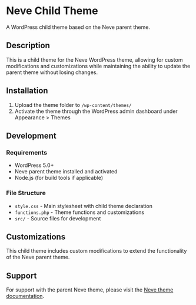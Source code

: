 # Neve Child Theme

A WordPress child theme based on the Neve parent theme.

## Description

This is a child theme for the Neve WordPress theme, allowing for custom modifications and customizations while maintaining the ability to update the parent theme without losing changes.

## Installation

1. Upload the theme folder to `/wp-content/themes/`
2. Activate the theme through the WordPress admin dashboard under Appearance > Themes

## Development

### Requirements

- WordPress 5.0+
- Neve parent theme installed and activated
- Node.js (for build tools if applicable)

### File Structure

- `style.css` - Main stylesheet with child theme declaration
- `functions.php` - Theme functions and customizations
- `src/` - Source files for development

## Customizations

This child theme includes custom modifications to extend the functionality of the Neve parent theme.

## Support

For support with the parent Neve theme, please visit the [Neve theme documentation](https://docs.themeisle.com/article/946-neve-doc).